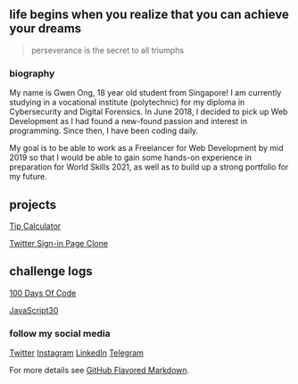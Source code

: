 ## life begins when you realize that you can achieve your dreams 
> perseverance is the secret to all triumphs

### biography
My name is Gwen Ong, 18 year old student from Singapore! I am currently studying in a vocational institute (polytechnic) for my diploma in Cybersecurity and Digital Forensics. In June 2018, I decided to pick up Web Development as I had found a new-found passion and interest in programming. Since then, I have been coding daily.

My goal is to be able to work as a Freelancer for Web Development by mid 2019 so that I would be able to gain some hands-on experience in preparation for World Skills 2021, as well as to build up a strong portfolio for my future.

## projects
[Tip Calculator](https://github.com/gwenshiro/FirstTipCalculator)

[Twitter Sign-in Page Clone](https://github.com/gwenshiro/Twitter-Sign-In-clone)

## challenge logs
[100 Days Of Code](https://github.com/gwenshiro/100-days-of-code)

[JavaScript30](https://github.com/gwenshiro/JavaScript30)

### follow my social media
[Twitter](https://www.twitter.com/whisperingblues)
[Instagram](https://www.instagram.com/gwen_jw/)
[LinkedIn](https://www.linkedin.com/in/gwen-ong-339066162/)
[Telegram](http://t.me/gwen_jw)


For more details see [GitHub Flavored Markdown](https://guides.github.com/features/mastering-markdown/).

